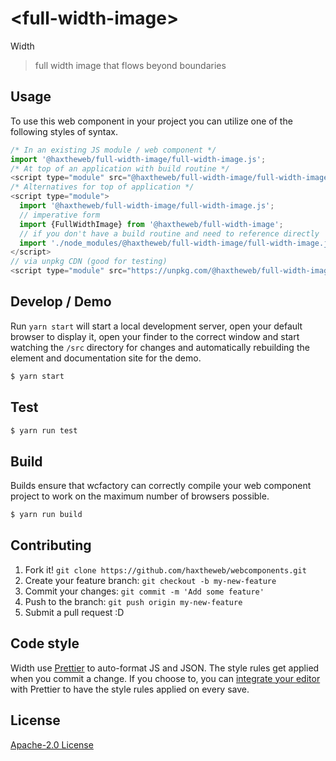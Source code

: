 # &lt;full-width-image&gt;

Width
> full width image that flows beyond boundaries

## Usage
To use this web component in your project you can utilize one of the following styles of syntax.

```js
/* In an existing JS module / web component */
import '@haxtheweb/full-width-image/full-width-image.js';
/* At top of an application with build routine */
<script type="module" src="@haxtheweb/full-width-image/full-width-image.js"></script>
/* Alternatives for top of application */
<script type="module">
  import '@haxtheweb/full-width-image/full-width-image.js';
  // imperative form
  import {FullWidthImage} from '@haxtheweb/full-width-image';
  // if you don't have a build routine and need to reference directly
  import './node_modules/@haxtheweb/full-width-image/full-width-image.js';
</script>
// via unpkg CDN (good for testing)
<script type="module" src="https://unpkg.com/@haxtheweb/full-width-image/full-width-image.js"></script>
```

## Develop / Demo
Run `yarn start` will start a local development server, open your default browser to display it, open your finder to the correct window and start watching the `/src` directory for changes and automatically rebuilding the element and documentation site for the demo.
```bash
$ yarn start
```

## Test

```bash
$ yarn run test
```

## Build
Builds ensure that wcfactory can correctly compile your web component project to
work on the maximum number of browsers possible.
```bash
$ yarn run build
```

## Contributing

1. Fork it! `git clone https://github.com/haxtheweb/webcomponents.git`
2. Create your feature branch: `git checkout -b my-new-feature`
3. Commit your changes: `git commit -m 'Add some feature'`
4. Push to the branch: `git push origin my-new-feature`
5. Submit a pull request :D

## Code style

Width  use [Prettier][prettier] to auto-format JS and JSON.  The style rules get applied when you commit a change.  If you choose to, you can [integrate your editor][prettier-ed] with Prettier to have the style rules applied on every save.

[prettier]: https://github.com/prettier/prettier/
[prettier-ed]: https://github.com/prettier/prettier/#editor-integration
[polyserve]: https://github.com/Polymer/polyserve
[web-component-tester]: https://github.com/Polymer/web-component-tester

## License
[Apache-2.0 License](http://opensource.org/licenses/Apache-2.0)